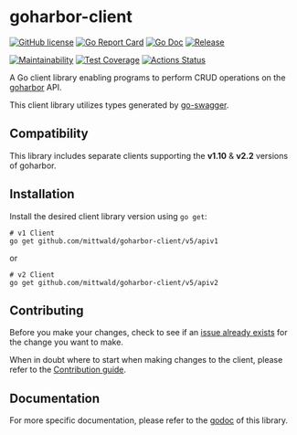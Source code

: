 # goharbor-client
[![GitHub license](https://img.shields.io/github/license/mittwald/goharbor-client.svg?style=flat-square)](https://github.com/mittwald/goharbor-client/blob/master/LICENSE)
[![Go Report Card](https://goreportcard.com/badge/github.com/mittwald/goharbor-client?style=flat-square)](https://goreportcard.com/badge/github.com/mittwald/goharbor-client)
[![Go Doc](https://img.shields.io/badge/godoc-reference-blue.svg?style=flat-square)](https://pkg.go.dev/github.com/mittwald/goharbor-client/v5)
[![Release](https://img.shields.io/github/release/mittwald/goharbor-client.svg?style=flat-square)](https://github.com/mittwald/goharbor-client/releases/latest)

[![Maintainability](https://api.codeclimate.com/v1/badges/a765bafaa29f6f8fdde7/maintainability)](https://codeclimate.com/github/mittwald/goharbor-client/maintainability)
[![Test Coverage](https://api.codeclimate.com/v1/badges/a765bafaa29f6f8fdde7/test_coverage)](https://codeclimate.com/github/mittwald/goharbor-client/test_coverage)
[![Actions Status](https://github.com/mittwald/goharbor-client/workflows/Test/badge.svg)](https://github.com/mittwald/goharbor-client/actions)

A Go client library enabling programs to perform CRUD operations on the [goharbor](https://github.com/goharbor/harbor) API.

This client library utilizes types generated by [go-swagger](https://github.com/go-swagger/go-swagger).

## Compatibility
This library includes separate clients supporting the **v1.10** & **v2.2** versions of goharbor. 

## Installation
Install the desired client library version using `go get`:

```shell script
# v1 Client
go get github.com/mittwald/goharbor-client/v5/apiv1
```

or

```shell script
# v2 Client
go get github.com/mittwald/goharbor-client/v5/apiv2
```

## Contributing
Before you make your changes, check to see if an [issue already exists](https://github.com/mittwald/goharbor-client/issues) for the change you want to make.

When in doubt where to start when making changes to the client, please refer to the [Contribution guide](./CONTRIBUTING.md).

## Documentation
For more specific documentation, please refer to the [godoc](https://pkg.go.dev/github.com/mittwald/goharbor-client/v5) of this library.
